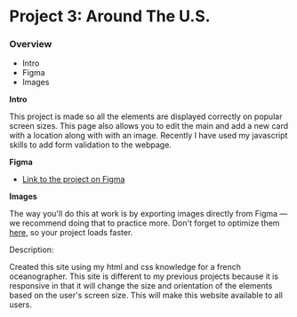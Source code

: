 # Project 3: Around The U.S.

### Overview

- Intro
- Figma
- Images

**Intro**

This project is made so all the elements are displayed correctly on popular screen sizes. This page also allows you to edit the main and add a new card with a location along with with an image.
Recently I have used my javascript skills to add form validation to the webpage.

**Figma**

- [Link to the project on Figma](https://cjchrisjcooper.github.io/se_project_aroundtheus/)

**Images**

The way you'll do this at work is by exporting images directly from Figma — we recommend doing that to practice more. Don't forget to optimize them [here](https://tinypng.com/), so your project loads faster.

Description:

Created this site using my html and css knowledge for a french oceanographer. This site is different to my previous projects because it is
responsive in that it will change the size and orientation of the elements based on the user's screen size. This will make this website available to all users.
